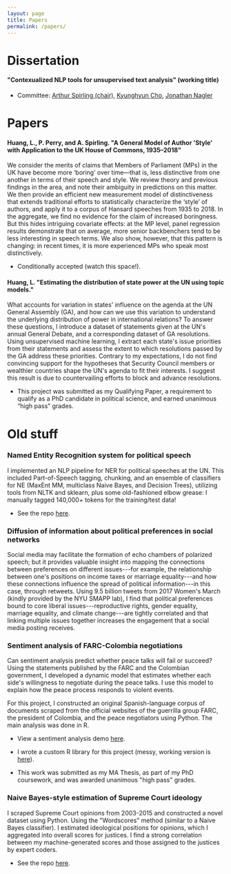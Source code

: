 ```yaml
---
layout: page
title: Papers
permalink: /papers/
---
```



# Dissertation

#### "Contexualized NLP tools for unsupervised text analysis" (working title)

* Committee: <a href="https://www.nyu.edu/projects/spirling/">Arthur Spirling (chair)</a>, <a href="http://www.kyunghyuncho.me/">Kyunghyun Cho</a>, <a href="http://as.nyu.edu/content/nyu-as/as/faculty/jonathan-nagler.html">Jonathan Nagler</a>


# Papers

#### Huang, L., P. Perry, and A. Spirling. "A General Model of Author 'Style' with Application to the UK House of Commons, 1935–2018"

We consider the merits of claims that Members of Parliament (MPs) in the UK have become more ‘boring’ over time—that is, less distinctive from one another in terms of their speech and style. We review theory and previous findings in the area, and note their ambiguity in predictions on this matter. We then provide an efficient new measurement model of distinctiveness that extends traditional efforts to statistically characterize the ‘style’ of authors, and apply it to a corpus of Hansard speeches from 1935 to 2018. In the aggregate, we find no evidence for the claim of increased boringness. But this hides intriguing covariate effects: at the MP level, panel regression results demonstrate that on average, more senior backbenchers tend to be less interesting in speech terms. We also show, however, that this pattern is changing: in recent times, it is more experienced MPs who speak most distinctively.

* Conditionally accepted (watch this space!).

#### Huang, L. "Estimating the distribution of state power at the UN using topic models."

What accounts for variation in states' influence on the agenda at the UN General Assembly (GA), and how can we use this variation to understand the underlying distribution of power in international relations? To answer these questions, I introduce a dataset of statements given at the UN's annual General Debate, and a corresponding dataset of GA resolutions. Using unsupervised machine learning, I extract each state's issue priorities from their statements and assess the extent to which resolutions passed by the GA address these priorities. Contrary to my expectations, I do not find convincing support for the hypotheses that Security Council members or wealthier countries shape the UN's agenda to fit their interests. I suggest this result is due to countervailing efforts to block and advance resolutions.

* This project was submitted as my Qualifying Paper, a requirement to qualify as a PhD candidate in political science, and earned unanimous “high pass” grades.

# Old stuff

### Named Entity Recognition system for political speech

I implemented an NLP pipeline for NER for political speeches at the UN. This included Part-of-Speech tagging, chunking, and an ensemble of classifiers for NE (MaxEnt MM, multiclass Naive Bayes, and Decision Trees), utilizing tools from NLTK and sklearn, plus some old-fashioned elbow grease: I manually tagged 140,000+ tokens for the training/test data!

* See the repo <a href="https://github.com/leslie-huang/UN-named-entity-recognition"> here</a>.

### Diffusion of information about political preferences in social networks

Social media may facilitate the formation of echo chambers of polarized speech; but it provides valuable insight into mapping the connections between preferences on different issues---for example, the relationship between one's positions on income taxes or marriage equality---and how these connections influence the spread of political information---in this case, through retweets. Using 9.5 billion tweets from 2017 Women's March (kindly provided by the NYU SMAPP lab), I find that political preferences bound to core liberal issues---reproductive rights, gender equality, marriage equality, and climate change---are tightly correlated and that linking multiple issues together increases the engagement that a social media posting receives.

### Sentiment analysis of FARC-Colombia negotiations

Can sentiment analysis predict whether peace talks will fail or succeed? Using the statements published by the FARC and the Colombian government, I developed a dynamic model that estimates whether each side's willingness to negotiate during the peace talks. I use this model to explain how the peace process responds to violent events.

For this project, I constructed an original Spanish-language corpus of documents scraped from the official websites of the guerrilla group FARC, the president of Colombia, and the peace negotiators using Python. The main analysis was done in R.

* View a sentiment analysis demo <a href="https://leslie-huang.github.io/sentiment_demo/sentiment.html">here</a>.

* I wrote a custom R library for this project (messy, working version is <a href="https://github.com/leslie-huang/faRc-sentiment-analysis-library">here</a>).

* This work was submitted as my MA Thesis, as part of my PhD coursework, and was awarded unanimous "high pass" grades.

### Naive Bayes-style estimation of Supreme Court ideology

I scraped Supreme Court opinions from 2003-2015 and constructed a novel dataset using Python. Using the "Wordscores" method (similar to a Naive Bayes classifier). I estimated ideological positions for opinions, which I aggregated into overall scores for justices. I find a strong correlation between my machine-generated scores and those assigned to the justices by expert coders.

* See the repo <a href="https://github.com/leslie-huang/supreme-court-opinion-wordscores">here</a>.
